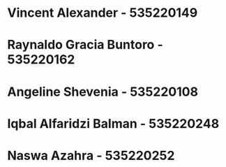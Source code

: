 # Vincent Alexander - 535220149

# Raynaldo Gracia Buntoro - 535220162

# Angeline Shevenia - 535220108

# Iqbal Alfaridzi Balman - 535220248

# Naswa Azahra - 535220252

